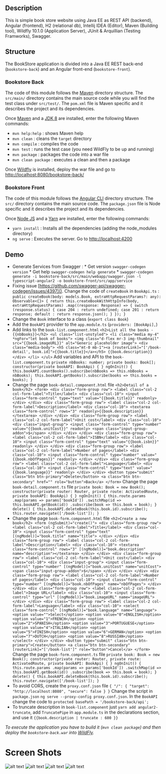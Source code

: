 ## Description 
This is simple book store website using Java EE as REST API (backend), Angular (frontend), H2 (relational db), Intellij IDEA (Editor), Maven (Building tool), Wildfly 10.1.0 (Application Server), JUnit & Arquillian (Testing Framworks), Swagger.

## Structure 

The BookStore application is divided into a Java EE REST back-end (`bookstore-back`) and an Angular front-end (`bookstore-front`).


### Bookstore Back 

The code of this module follows the [Maven](http://maven.apache.org/) directory structure. The `src/main/` directory contains the main source code while you will find the test class under `src/test/`. The `pom.xml` file is Maven specific and it describes the project and its dependencies.

Once [Maven](http://maven.apache.org/) and a [JDK 8](http://www.oracle.com/technetwork/java/javase/downloads/index.html) are installed, enter the following Maven commands:

* `mvn help:help`       : shows Maven help
* `mvn clean`           : cleans the `target` directory
* `mvn compile`         : compiles the code
* `mvn test`            : runs the test case (you need WildFly to be up and running)
* `mvn package`         : packages the code into a war file
* `mvn clean package`   : executes a clean and then a package

Once [Wildfly](http://wildfly.org/) is installed, deploy the war file and go to [http://localhost:8080/bookstore-back/]()


### Bookstore Front 

The code of this module follows the [Angular CLI](https://github.com/angular/angular-cli) directory structure. The `src/` directory contains the main source code. The `package.json` file is Node specific and it describes the project and its dependencies.

Once [Node JS](https://nodejs.org/en/) and a [Yarn](yarnpkg.com) are installed, enter the following commands:

* `yarn install`        : Installs all the dependencies (adding the node_modules directory)
* `ng serve`            : Executes the server. Go to [http://localhost:4200]()


## Demo 

* Generate Services from Swagger : * Get version `swagger-codegen version` * Get help `swagger-codegen help generate` * `swagger-codegen generate -i bookstore-back/src/main/webapp/swagger.json -l typescript-angular2 -o bookstore-front/src/app/service`
* Fixing issue [https://github.com/swagger-api/swagger-codegen/issues/4397](). Change the code of `createBook` in `BookApi.ts` : ``` public createBook(body: models.Book, extraHttpRequestParams?: any): Observable<{}> { return this.createBookWithHttpInfo(body, extraHttpRequestParams) .map((response: Response) => { switch (response.status) { case 204 : return undefined; case 201 : return response; default : return response.json(); } }); } ```
* Change the `Book` interface to a class (`export class Book`)
* Add the `BookAPI` provider to the `app.module.ts` (`providers: [BookApi],`)
* Add links to the `book-list.component.html` ``` <h2>List all the books - {{nbBooks}}</h2> <ul class="list-unstyled"> <li class="media my-4" *ngFor="let book of books"> <img class="d-flex mr-3 img-thumbnail" src="{{book.imageURL}}" alt="Generic placeholder image"> <div class="media-body"> <h5 class="mt-0 mb-1"><a [routerLink]="['/book-detail', book.id]">{{book.title}}</a></h5> {{book.description}} </div> </li> </ul> ``` Add variables and API to the `book-list.component.ts` ``` private nbBooks: number; private books: Book[]; constructor(private bookAPI: BookApi) { } ngOnInit() { this.bookAPI.countBooks().subscribe(nbBooks => this.nbBooks = nbBooks); this.bookAPI.getBooks().subscribe(books => this.books = books); } ```
* Change the page `book-detail.component.html` file ``` <h2>Detail of a book</h2> <form> <div class="form-group row"> <label class="col-2 col-form-label">Title</label> <div class="col-10"> <input class="form-control" type="text" value="{{book.title}}" readonly> </div> </div> <div class="form-group row"> <label class="col-2 col-form-label">Description</label> <div class="col-10"> <textarea class="form-control" rows="3" readonly>{{book.description}}</textarea> </div> </div> <div class="form-group row"> <label class="col-2 col-form-label">Unit cost</label> <div class="col-10"> <div class="input-group"> <input class="form-control" type="number" value="{{book.unitCost}}" readonly> <span class="input-group-addon">$</span> </div> </div> </div> <div class="form-group row"> <label class="col-2 col-form-label">ISBN</label> <div class="col-10"> <input class="form-control" type="text" value="{{book.isbn}}" readonly> </div> </div> <div class="form-group row"> <label class="col-2 col-form-label">Number of pages</label> <div class="col-10"> <input class="form-control" type="number" value="{{book.nbOfPages}}" readonly> </div> </div> <div class="form-group row"> <label class="col-2 col-form-label">Language</label> <div class="col-10"> <input class="form-control" type="text" value="{{book.language}}" readonly> </div> </div> <button type="submit" class="btn btn-primary">Delete</button> <a class="btn btn-secondary" href="" role="button">Back</a> </form> ``` Change the page `book-detail.component.ts` file ``` private book: Book = new Book(); constructor(private router: Router, private route: ActivatedRoute, private bookAPI: BookApi) { } ngOnInit() { this.route.params .map(params => params['bookId']) .switchMap(id => this.bookAPI.getBook(id)) .subscribe(book => this.book = book); } delete() { this.bookAPI.deleteBook(this.book.id).subscribe(); this.router.navigate(['/book-list']); } ```
* Change the page `book-form.component.html` file ``` <h2>Create a new book</h2> <form (ngSubmit)="create()"> <div class="form-group row"> <label class="col-2 col-form-label">Title</label> <div class="col-10"> <input class="form-control" type="text" [(ngModel)]="book.title" name="title"> </div> </div> <div class="form-group row"> <label class="col-2 col-form-label">Description</label> <div class="col-10"> <textarea class="form-control" rows="3" [(ngModel)]="book.description" name="description"></textarea> </div> </div> <div class="form-group row"> <label class="col-2 col-form-label">Unit cost</label> <div class="col-10"> <div class="input-group"> <input class="form-control" type="number" [(ngModel)]="book.unitCost" name="unitCost"> <span class="input-group-addon">$</span> </div> </div> </div> <div class="form-group row"> <label class="col-2 col-form-label">Number of pages</label> <div class="col-10"> <input class="form-control" type="number" [(ngModel)]="book.nbOfPages" name="nbOfPages"> </div> </div> <div class="form-group row"> <label class="col-2 col-form-label">Image URL</label> <div class="col-10"> <input class="form-control" type="url" [(ngModel)]="book.imageURL" name="imageURL"> </div> </div> <div class="form-group row"> <label class="col-2 col-form-label">Language</label> <div class="col-10"> <select class="form-control" [(ngModel)]="book.language" name="language"> <option value="">Select</option> <option value="0">ENGLISH</option> <option value="1">FRENCH</option> <option value="2">SPANISH</option> <option value="3">PORTUGUESE</option> <option value="4">ITALIAN</option> <option value="5">FINISH</option> <option value="6">GERMAN</option> <option value="7">DUTCH</option> <option value="8">RUSSIAN</option> </select> </div> </div> <button type="submit" class="btn btn-primary">Create</button> <a class="btn btn-secondary" [routerLink]="['/book-list']" role="button">Cancel</a> </form> ``` Change the page `book-form.component.ts` file ``` private book: Book = new Book(); constructor(private router: Router, private route: ActivatedRoute, private bookAPI: BookApi) { } ngOnInit() { this.route.params .map(params => params['bookId']) .switchMap(id => this.bookAPI.getBook(id)) .subscribe(book => this.book = book); } delete() { this.bookAPI.deleteBook(this.book.id).subscribe(); this.router.navigate(['/book-list']); } ```
* To avoid CORS, create the `proxy.conf.json` file ``` { "/": { "target": "http://localhost:8080", "secure": false } } ``` Change the script in `package.json` `ng serve --proxy-config proxy.conf.json`. In the `BookAPI` change the code to `protected basePath = '/bookstore-back/api';`
* To truncate description in `book-list.component` just `yarn add angular2-truncate`, add `TruncatePipe` in `app.module.ts` in the declarations section, and use it `{{book.description | truncate : 600 }}`

*To execute the application you have to build it (`mvn clean package`) and then deploy the `bookstore-back.war` into [WildFly](https://wildfly.org).*

 # Screen Shots 
  ![alt text](https://github.com/taha7ussein007/BookStore/blob/master/scrShots/1.png)
  ![alt text](https://github.com/taha7ussein007/BookStore/blob/master/scrShots/2.png)
  ![alt text](https://github.com/taha7ussein007/BookStore/blob/master/scrShots/3.png)
  ![alt text](https://github.com/taha7ussein007/BookStore/blob/master/scrShots/4.png)
